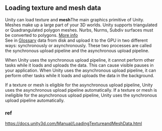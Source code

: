 ## Loading texture and mesh data


Unity can load texture and **mesh**The main graphics primitive of Unity. Meshes make up a large part of your 3D worlds. Unity supports triangulated or Quadrangulated polygon meshes. Nurbs, Nurms, Subdiv surfaces must be converted to polygons. [More info](https://docs.unity3d.com/Manual/LoadingTextureandMeshData.htmlcomp-MeshGroup.html)  
See in [Glossary](https://docs.unity3d.com/Manual/LoadingTextureandMeshData.htmlGlossary.html#Mesh) data from disk and upload it to the GPU in two different ways: synchronously or asynchronously. These two processes are called the synchronous upload pipeline and the asynchronous upload pipeline.

When Unity uses the synchronous upload pipeline, it cannot perform other tasks while it loads and uploads the data. This can cause visible pauses in your application. When Unity uses the asynchronous upload pipeline, it can perform other tasks while it loads and uploads the data in the background.

If a texture or mesh is eligible for the asynchronous upload pipeline, Unity uses the asynchronous upload pipeline automatically. If a texture or mesh is ineligible for the asynchronous upload pipeline, Unity uses the synchronous upload pipeline automatically.


### ref
https://docs.unity3d.com/Manual/LoadingTextureandMeshData.html
